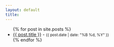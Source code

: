 ```yaml
---
layout: default
title: 
---
```


<ul>
  {% for post in site.posts %}
    <li>
      <a href="{{ post.url | prepend: site.baseurl }}">{{ post.title }}</a> - <small>{{ post.date | date: "%B %d, %Y" }}</small>
    </li>
  {% endfor %}
</ul>

